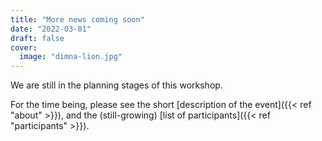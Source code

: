 ```yaml
---
title: "More news coming soon"
date: "2022-03-01"
draft: false
cover:
  image: "dimna-lion.jpg"
---
```


We are still in the planning stages of this workshop.

<!--more-->

For the time being, please see the short [description of the
event]({{< ref "about" >}}), and the (still-growing) [list of
participants]({{< ref "participants" >}}).
